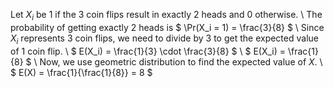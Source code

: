 Let $X_i$ be 1 if the 3 coin flips result in exactly 2 heads and 0 otherwise. \\
The probability of getting exactly 2 heads is $ \Pr(X_i = 1) = \frac{3}{8} $ \\
Since $X_i$ represents 3 coin flips, we need to divide by 3 to get the expected value of 1 coin flip. \\
$ E(X_i) = \frac{1}{3} \cdot \frac{3}{8} $ \\
$ E(X_i) = \frac{1}{8} $ \\
Now, we use geometric distribution to find the expected value of $X$. \\
$ E(X) = \frac{1}{\frac{1}{8}} = 8 $
